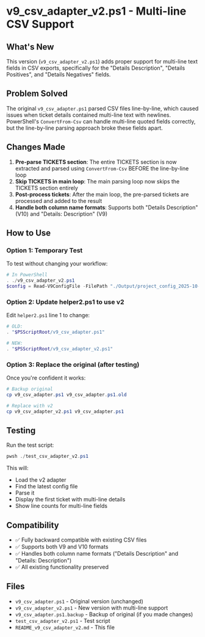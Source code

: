 # v9_csv_adapter_v2.ps1 - Multi-line CSV Support

## What's New

This version (`v9_csv_adapter_v2.ps1`) adds proper support for multi-line text fields in CSV exports, specifically for the "Details Description", "Details Positives", and "Details Negatives" fields.

## Problem Solved

The original `v9_csv_adapter.ps1` parsed CSV files line-by-line, which caused issues when ticket details contained multi-line text with newlines. PowerShell's `ConvertFrom-Csv` can handle multi-line quoted fields correctly, but the line-by-line parsing approach broke these fields apart.

## Changes Made

1. **Pre-parse TICKETS section**: The entire TICKETS section is now extracted and parsed using `ConvertFrom-Csv` BEFORE the line-by-line loop
2. **Skip TICKETS in main loop**: The main parsing loop now skips the TICKETS section entirely
3. **Post-process tickets**: After the main loop, the pre-parsed tickets are processed and added to the result
4. **Handle both column name formats**: Supports both "Details Description" (V10) and "Details: Description" (V9)

## How to Use

### Option 1: Temporary Test
To test without changing your workflow:
```powershell
# In PowerShell
. ./v9_csv_adapter_v2.ps1
$config = Read-V9ConfigFile -FilePath "./Output/project_config_2025-10-21_13-07-55.csv"
```

### Option 2: Update helper2.ps1 to use v2
Edit `helper2.ps1` line 1 to change:
```powershell
# OLD:
. "$PSScriptRoot/v9_csv_adapter.ps1"

# NEW:
. "$PSScriptRoot/v9_csv_adapter_v2.ps1"
```

### Option 3: Replace the original (after testing)
Once you're confident it works:
```powershell
# Backup original
cp v9_csv_adapter.ps1 v9_csv_adapter.ps1.old

# Replace with v2
cp v9_csv_adapter_v2.ps1 v9_csv_adapter.ps1
```

## Testing

Run the test script:
```powershell
pwsh ./test_csv_adapter_v2.ps1
```

This will:
- Load the v2 adapter
- Find the latest config file
- Parse it
- Display the first ticket with multi-line details
- Show line counts for multi-line fields

## Compatibility

- ✅ Fully backward compatible with existing CSV files
- ✅ Supports both V9 and V10 formats
- ✅ Handles both column name formats ("Details Description" and "Details: Description")
- ✅ All existing functionality preserved

## Files

- `v9_csv_adapter.ps1` - Original version (unchanged)
- `v9_csv_adapter_v2.ps1` - New version with multi-line support
- `v9_csv_adapter.ps1.backup` - Backup of original (if you made changes)
- `test_csv_adapter_v2.ps1` - Test script
- `README_v9_csv_adapter_v2.md` - This file

